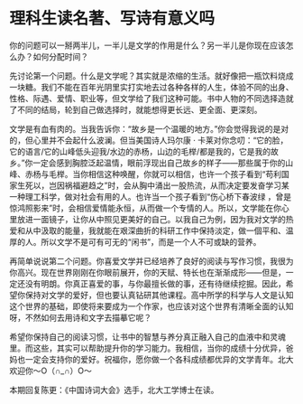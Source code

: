 # 理科生读名著、写诗有意义吗

你的问题可以一掰两半儿，一半儿是文学的作用是什么？另一半儿是你现在应该怎么办？如何分配时间？ 

先讨论第一个问题。什么是文学呢？其实就是浓缩的生活。就好像把一瓶饮料烧成一块糖。我们不能在百年光阴里实打实地去过各种各样的人生，体验不同的出身、性格、际遇、爱情、职业等，但文学给了我们这种可能。书中人物的不同选择造就了不同的结局，轮到自己做选择时，就能想得更长远、更全面、更深刻。 

文学是有血有肉的。当我告诉你：“故乡是一个温暖的地方。”你会觉得我说的是对的，但心里并不会起什么波澜。但当美国诗人玛尔康 · 卡莱对你念叨：“它的脸，它的语言/它的山峰低头迎我/水边的赤杨，山边的毛榉/都是我的，它是我的故乡。”你一定会感到胸腔泛起温情，眼前浮现出自己故乡的样子——那些属于你的山峰、赤杨与毛榉。当你相信这种唤醒，你就可以相信，也许一个孩子看到“苟利国家生死以，岂因祸福避趋之”时，会从胸中涌出一股热流，从而决定要发奋学习某一种理工科学，做对社会有用的人。也许当一个孩子看到“伤心桥下春波绿 ，曾是惊鸿照影来”时，会相信爱情能永恒，从而做一个专情的人。所以，文学能在你心里放进一面镜子，让你从中照见更美好的自己。以我自己为例，因为我对文学的热爱和从中汲取的能量，我就能在艰深曲折的科研工作中保持淡定，做一個平和、温厚的人。所以文学不是可有可无的“闲书”，而是一个人不可或缺的营养。 

再简单说说第二个问题。你喜爱文学并已经培养了良好的阅读与写作习惯，我很为你高兴。现在世界刚刚在你眼前展开，你的天赋、特长也在渐渐成形——但是，一定还没有明朗。你真正喜爱的事，与你最擅长做的事，还有待继续挖掘。因此，希望你保持对文学的爱好，但也要认真钻研其他课程。高中所学的科学与人文是认知这个世界的基础，即使将来要成为一个作家，也应该对这个世界有清晰全面的认知呀，不然如何去用诗和文字去描摹它呢？ 

希望你保持自己的阅读习惯，让书中的智慧与养分真正融入自己的血液中和灵魂里。而这些，其实可以帮助提升你的学习能力。我相信，当你的成绩十分优异，爸妈也一定会支持你的爱好。祝福你，愿你做一个各科成绩都优异的文学青年。北大欢迎你～O（∩_∩）O～ 

本期回复陈更：《中国诗词大会》选手，北大工学博士在读。